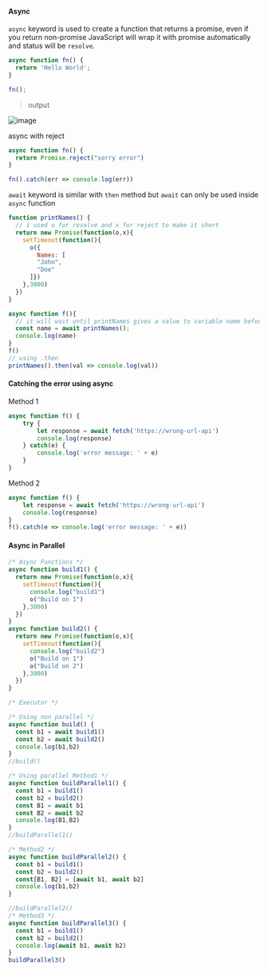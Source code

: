 #### Async

`async` keyword is used to create a function that returns a promise, even if you return non-promise JavaScript will wrap it with promise automatically and status will be `resolve`.

```JavaScript
async function fn() {
  return 'Hello World';
}

fn();
```

>output

![image](https://user-images.githubusercontent.com/50949760/70291091-155cbb00-1815-11ea-8895-faafc474d57a.png)

async with reject

```JavaScript
async function fn() {
  return Promise.reject("sorry error")
}

fn().catch(err => console.log(err))
```

`await` keyword is similar with `then` method but `await` can only be used inside `async` function

```JavaScript
function printNames() {
  // i used o for resolve and x for reject to make it short
  return new Promise(function(o,x){
    setTimeout(function(){
      o({
        Names: [
        "John",
        "Doe"
      ]})
    },3000)
  })
}

async function f(){
  // it will wait until printNames gives a value to variable name before it runs the console.log
  const name = await printNames();
  console.log(name)
}
f()
// using .then
printNames().then(val => console.log(val))
```

#### Catching the error using async

Method 1

```JavaScript
async function f() {
    try {
        let response = await fetch('https://wrong-url-api')
        console.log(response)
    } catch(e) {
        console.log('error message: ' + e)
    }
}
```

Method 2

```JavaScript
async function f() {
    let response = await fetch('https://wrong-url-api')
    console.log(response)
}
f().catch(e => console.log('error message: ' + e))
```

#### Async in Parallel

```JavaScript
/* Async Functions */
async function build1() {
  return new Promise(function(o,x){
    setTimeout(function(){
      console.log("build1")
      o("Build on 1")
    },3000)
  })
}
async function build2() {
  return new Promise(function(o,x){
    setTimeout(function(){
      console.log("build2")
      o("Build on 1")
      o("Build on 2")
    },3000)
  })
}

/* Executor */

/* Using non parallel */
async function build() {
  const b1 = await build1()
  const b2 = await build2()
  console.log(b1,b2)
}
//build()

/* Using parallel Method1 */
async function buildParallel1() {
  const b1 = build1()
  const b2 = build2()
  const B1 = await b1
  const B2 = await b2
  console.log(B1,B2)
}
//buildParallel1()

/* Method2 */
async function buildParallel2() {
  const b1 = build1()
  const b2 = build2()
  const[B1, B2] = [await b1, await b2]
  console.log(b1,b2)
}

//buildParallel2()
/* Method3 */
async function buildParallel3() {
  const b1 = build1()
  const b2 = build2()
  console.log(await b1, await b2)
}
buildParallel3()
```
